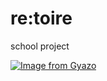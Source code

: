 # re:toire
school project

[![Image from Gyazo](https://i.gyazo.com/98561051e5d00ceee8e23e3281ccc9b0.png)](https://gyazo.com/98561051e5d00ceee8e23e3281ccc9b0)
